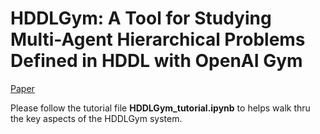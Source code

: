 # HDDLGym: A Tool for Studying Multi-Agent Hierarchical Problems Defined in HDDL with OpenAI Gym

[Paper](https://ngocla.github.io/files/HDDLGym.pdf)

Please follow the tutorial file **HDDLGym_tutorial.ipynb** to helps walk thru the key aspects of the HDDLGym system.

